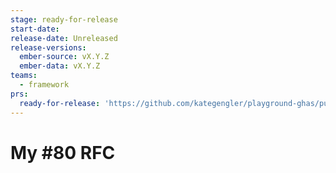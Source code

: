 ```yaml
---
stage: ready-for-release
start-date:
release-date: Unreleased
release-versions:
  ember-source: vX.Y.Z
  ember-data: vX.Y.Z
teams:
  - framework
prs:
  ready-for-release: 'https://github.com/kategengler/playground-ghas/pull/81'
---
```

# My #80 RFC

